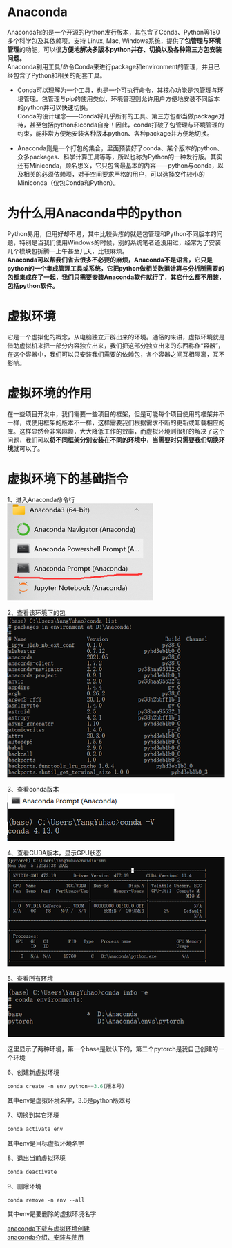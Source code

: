 # Anaconda

Anaconda指的是一个开源的Python发行版本，其包含了Conda、Python等180多个科学包及其依赖项。支持 Linux, Mac, Windows系统，提供了**包管理与环境管理**的功能，可以很**方便地解决多版本python并存、切换以及各种第三方包安装问题。**       
Anaconda利用工具/命令Conda来进行package和environment的管理，并且已经包含了Python和相关的配套工具。   

* Conda可以理解为一个工具，也是一个可执行命令，其核心功能是包管理与环境管理。包管理与pip的使用类似，环境管理则允许用户方便地安装不同版本的python并可以快速切换。   
Conda的设计理念——Conda将几乎所有的工具、第三方包都当做package对待，甚至包括python和conda自身！因此，conda打破了包管理与环境管理的约束，能非常方便地安装各种版本python、各种package并方便地切换。     

* Anaconda则是一个打包的集合，里面预装好了conda、某个版本的python、众多packages、科学计算工具等等，所以也称为Python的一种发行版。其实还有Miniconda，顾名思义，它只包含最基本的内容——python与conda，以及相关的必须依赖项，对于空间要求严格的用户，可以选择文件较小的Miniconda（仅包Conda和Python）。

# 为什么用Anaconda中的python
Python易用，但用好却不易，其中比较头疼的就是包管理和Python不同版本的问题，特别是当我们使用Windows的时候，别的系统笔者还没用过，经常为了安装几个模块包折腾一上午甚至几天，比较麻烦。    
**Anaconda可以帮我们省去很多不必要的麻烦，Anaconda不是语言，它只是python的一个集成管理工具或系统，它把python做相关数据计算与分析所需要的包都集成在了一起，我们只需要安装Anaconda软件就行了，其它什么都不用装，包括python软件。**     


# 虚拟环境
它是一个虚拟化的概念，从电脑独立开辟出来的环境。通俗的来讲，虚拟环境就是借助虚拟机来把一部分内容独立出来，我们把这部分独立出来的东西称作“容器”，在这个容器中，我们可以只安装我们需要的依赖包，各个容器之间互相隔离，互不影响。    

# 虚拟环境的作用    
在一些项目开发中，我们需要一些项目的框架，但是可能每个项目使用的框架并不一样，或使用框架的版本不一样，这样需要我们根据需求不断的更新或卸载相应的库。这样显然会非常麻烦，大大降低工作的效率，而虚拟环境则很好的解决了这个问题，我们可以**将不同框架分别安装在不同的环境中，当需要时只需要我们切换环境**就可以了。   

# 虚拟环境下的基础指令
1、进入Anaconda命令行    
![](image/an1.png)

2、查看该环境下的包     
![](image/an3.png)

3、查看conda版本   
![](image/an2.png)

4、查看CUDA版本，显示GPU状态     
![](image/an5.png)

5、查看所有环境   
![](image/an4.png)

这里显示了两种环境，第一个base是默认下的，第二个pytorch是我自己创建的一个环境     

6、创建新虚拟环境      
```python
conda create -n env python==3.6(版本号)
```
其中env是虚拟环境名字，3.6是python版本号

7、切换到其它环境   
```python
conda activate env
```
其中env是目标虚拟环境名字

8、退出当前虚拟环境   
```python
conda deactivate
```

9、删除环境   
```
conda remove -n env --all
```
其中env是要删除的虚拟环境名字



[anaconda下载与虚拟环境创建](https://zhuanlan.zhihu.com/p/423809879)     
[anaconda介绍、安装与使用](https://zhuanlan.zhihu.com/p/32925500)